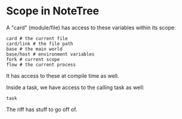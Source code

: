 # Scope in NoteTree

A "card" (module/file) has access to these variables within its scope:

```
card # the current file
card/link # the file path
base # the main world
base/host # environment variables
fork # current scope
flow # the current process
```

It has access to these at compile time as well.

Inside a task, we have access to the calling task as well:

```
task
```

The riff has stuff to go off of.
